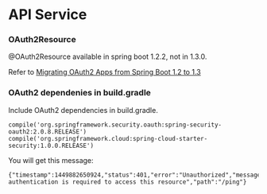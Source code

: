 # API Service

### OAuth2Resource

@OAuth2Resource available in spring boot 1.2.2, not in 1.3.0.

Refer to [Migrating OAuth2 Apps from Spring Boot 1.2 to 1.3](https://spring.io/blog/2015/11/30/migrating-oauth2-apps-from-spring-boot-1-2-to-1-3)

### OAuth2 dependenies in build.gradle

Include OAuth2 dependencies in build.gradle.

```
compile('org.springframework.security.oauth:spring-security-oauth2:2.0.8.RELEASE')
compile('org.springframework.cloud:spring-cloud-starter-security:1.0.0.RELEASE')
```

You will get this message:
```
{"timestamp":1449882650924,"status":401,"error":"Unauthorized","message":"Full authentication is required to access this resource","path":"/ping"}
```